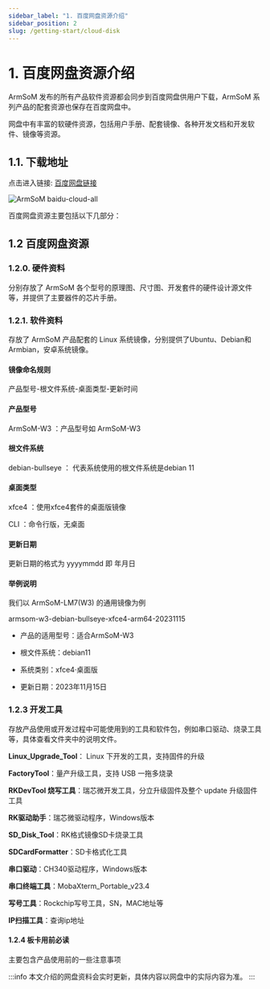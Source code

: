 ```yaml
---
sidebar_label: "1. 百度网盘资源介绍"
sidebar_position: 2
slug: /getting-start/cloud-disk
---
```


# 1. 百度网盘资源介绍

ArmSoM 发布的所有产品软件资源都会同步到百度网盘供用户下载，ArmSoM 系列产品的配套资源也保存在百度网盘中。

网盘中有丰富的软硬件资源，包括用户手册、配套镜像、各种开发文档和开发软件、镜像等资源。

## 1.1. 下载地址

点击进入链接: [百度网盘链接](https://pan.baidu.com/s/14qfAZM3QqgJPuFVjKRSBUw?pwd=arms )

![ArmSoM baidu-cloud-all](/img/general-tutorial/baidu-cloud-all.png)

百度网盘资源主要包括以下几部分：

## 1.2 百度网盘资源

### 1.2.0. 硬件资料
分别存放了 ArmSoM 各个型号的原理图、尺寸图、开发套件的硬件设计源文件等，并提供了主要器件的芯片手册。

### 1.2.1. 软件资料
存放了 ArmSoM 产品配套的 Linux 系统镜像，分别提供了Ubuntu、Debian和Armbian，安卓系统镜像。

#### 镜像命名规则
产品型号-根文件系统-桌面类型-更新时间

#### 产品型号
ArmSoM-W3 ：产品型号如 ArmSoM-W3 

#### 根文件系统
debian-bullseye ： 代表系统使用的根文件系统是debian 11

#### 桌面类型
xfce4 ：使用xfce4套件的桌面版镜像

CLI	：命令行版，无桌面

#### 更新日期
更新日期的格式为 yyyymmdd 即 年月日

#### 举例说明

我们以 ArmSoM-LM7(W3) 的通用镜像为例

armsom-w3-debian-bullseye-xfce4-arm64-20231115

* 产品的适用型号：适合ArmSoM-W3

* 根文件系统：debian11

* 系统类别：xfce4·桌面版

* 更新日期：2023年11月15日

### 1.2.3 开发工具

存放产品使用或开发过程中可能使用到的工具和软件包，例如串口驱动、烧录工具等，具体查看文件夹中的说明文件。

**Linux_Upgrade_Tool**： Linux 下开发的⼯具，⽀持固件的升级

**FactoryTool**：量产升级⼯具，⽀持 USB ⼀拖多烧录

**RKDevTool 烧写工具**：瑞芯微开发⼯具，分⽴升级固件及整个 update 升级固件⼯具
 
**RK驱动助手**：瑞芯微驱动程序，Windows版本

**SD_Disk_Tool**：RK格式镜像SD卡烧录工具
 
**SDCardFormatter**：SD卡格式化工具
 
**串口驱动**：CH340驱动程序，Windows版本
 
**串口终端工具**：MobaXterm_Portable_v23.4

**写号工具**：Rockchip写号工具，SN，MAC地址等

**IP扫描工具**：查询ip地址


#### 1.2.4 板卡用前必读

主要包含产品使用前的一些注意事项

:::info
本文介绍的网盘资料会实时更新，具体内容以网盘中的实际内容为准。
:::